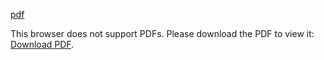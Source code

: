 [pdf](https://docs.google.com/viewer?url=https://github.com/onion2424/later-do/files/7981386/ch.pdf)
<object data="http://yoursite.com/the.pdf" type="application/pdf" width="700px" height="700px">
    <embed src="https://docs.google.com/viewer?url=https://github.com/onion2424/later-do/files/7981386/ch.pdf">
        <p>This browser does not support PDFs. Please download the PDF to view it: <a href="http://yoursite.com/the.pdf">Download PDF</a>.</p>
    </embed>
</object>
